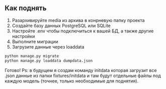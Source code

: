 ## Как поднять
1. Разархивируйте media из архива в конрневую папку проекта
2. Создайте базу данных PostgreSQL или SQLite
3. Настройте .env чтобы подключиться к вашей БД, а также другие настройки
4. Выполните миграции
5. Загрузите данные через loaddata
```bash
python manage.py migrate
python manage.py loaddata dumpdata.json
```
Готово!
Ps: в будущем я создам команду initdata которая загрузит все .json данные из папки fixtures/initdata и там будут отдельные файлы под каждую модель (точнее, только необходимые для поднятия).
